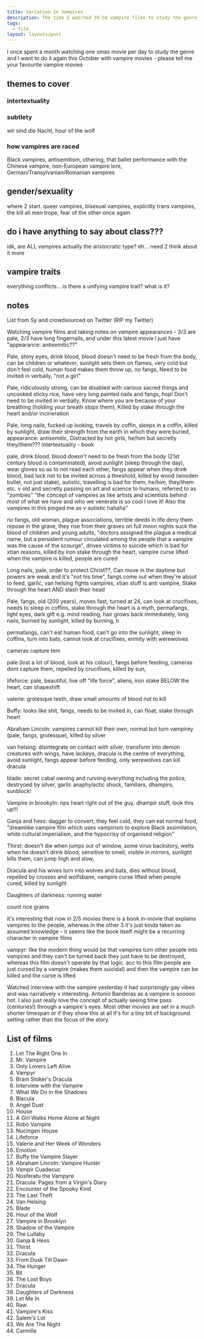 ```yaml
---
title: Variation in Vampires
description: The time I watched 30-50 vampire films to study the genre and learn things.
tags:
  - film
layout: layouts/post
---
```


I once spent a month watching one xmas movie per day to study the genre and I want to do it again this October with vampire movies - please tell me your favourite vampire movies

## themes to cover

### intertextuality

### subtlety

wir sind die Nacht, hour of the wolf

### how vampires are raced

Black vampires, antisemitism, othering, that ballet performance with the Chinese vampire, non-European vampire lore, German/Transylvanian/Romanian vampires

## gender/sexuality

where 2 start. queer vampires, bisexual vampires, explicitly trans vampires, the kill all men trope, fear of the other once again

## do i have anything to say about class???

idk, are ALL vampires actually the aristocratic type? eh... need 2 think about it more

## vampire traits

everything conflicts... is there a unifying vampire trait? what is it?

## notes

List from Sy and crowdsourced on Twitter (RIP my Twitter)

Watching vampire films and taking notes on vampire appearances - 3/3 are pale, 2/3 have long fingernails, and under this latest movie I just have "appearance: antisemitic??"

Pale, shiny eyes, drink blood, blood doesn't need to be fresh from the body, can be children or whatever, sunlight sets them on flames, very cold but don't feel cold, human food makes them throw up, no fangs, Need to be invited in verbally, "not a girl"

Pale, ridiculously strong, can be disabled with various sacred things and uncooked sticky rice, have very long painted nails and fangs, hop! Don't need to be invited in verbally, Know where you are because of your breathing (holding your breath stops them), Killed by stake through the heart and/or incineration

Pale, long nails, fucked up looking, travels by coffin, sleeps in a coffin, killed by sunlight, draw their strength from the earth in which they were buried, appearance: antisemitic, Distracted by hot girls, he/him but secretly they/them??? intertextuality - book

pale, drink blood, blood doesn't need to be fresh from the body (21st century blood is contaminated), avoid sunlight (sleep through the day), wear gloves so as to not read each other, fangs appear when they drink blood, bad luck not to be invited across a threshold, killed by wood (wooden bullet, not just stake), autistic, travelling is bad for them, he/him, they/them etc. v old and secretly passing on art and science to humans, referred to as "zombies"
"the concept of vampires as like artists and scientists behind most of what we have and who we venerate is so cool I love it! Also the vampires in this pinged me as v autistic hahaha"

no fangs, old woman, plague associations, terrible deeds in life deny them repose in the grave, they rise from their graves on full moon nights suck the blood of children and young adults, "doctors assigned the plague a medical name, but a persistent rumour circulated among the people that a vampire was the cause of the scourge", drives victims to suicide which is bad for xtian reasons, killed by iron stake through the heart, vampire curse lifted when the vampire is killed, people are cured

Long nails, pale, order to protect Christ??, Can move in the daytime but powers are weak and it's "not his time", fangs come out when they're about to feed, garlic, van helsing fights vampires, xtian stuff is anti vampire, Stake through the heart AND slash their head

Pale, fangs, old (200 years), moves fast, turned at 24, can look at crucifixes, needs to sleep in coffins, stake through the heart is a myth, permafangs, light eyes, dark gift e.g. mind reading, hair grows back immediately, long nails, burned by sunlight, killed by burning, h

permafangs, can't eat human food, can't go into the sunlight, sleep in coffins, turn into bats, cannot look at crucifixes, enmity with werewolves

cameras capture tem

pale (lost a lot of blood, look at his colour), fangs before feeding, cameras dont capture them, repelled by crucifixes, killed by sun,

lifeforce: pale, beautiful, live off "life force", aliens, iron stake BELOW the heart, can shapeshift

valerie: grotesque teeth, draw small amounts of blood not to kill

Buffy: looks like shit, fangs, needs to be invited in, can float, stake through heart

Abraham Lincoln: vampires cannot kill their own, normal but turn vampirey (pale, fangs, grotesque), killed by silver

van helsing: disintegrate on contact with silver, transform into demon creatures with wings, have lackeys, dracula is the centre of everything, avoid sunlight, fangs appear before feeding, only werewolves can kill dracula

blade: secret cabal owning and running everything including the police, destryoed by silver, garlic anaphylactic shock, familiars, dhampirs, sunblock!

Vampire in brookyln: rips heart right out of the guy, dhampir stuff, look this up!!!

Ganja and hess: dagger to convert, they feel cold, they can eat normal food,
"dreamlike vampire film which uses vampirism to explore Black assimilation, white cultural imperialism, and the hypocrisy of organised religion"

Thirst: doesn't die when jumps out of window, some virus backstory, welts when he doesn't drink blood, sensitive to smell, visible in mirrors, sunlight kills them, can jump high and slow,

Dracula and his wives turn into wolves and bats, dies without blood, repelled by crosses and wolfsbane, vampire curse lifted when people cured, killed by sunlight

Daughters of darkness: running water

count rice grains

it's interesting that now in 2/5 movies there is a book in-movie that explains vampires to the people, whereas in the other 3 it's just kinda taken as assumed knowledge - it seems like the book itself might be a recurring character in vampire films

vampyr: like the modern thing would be that vampires turn other people into vampires and they can't be turned back they just have to be destroyed, whereas this film doesn't operate by that logic. acc to this film people are just cursed by a vampire (makes them suicidal) and then the vampire can be killed and the curse is lifted

Watched interview with the vampire yesterday it had surprisingly gay vibes and was narratively v interesting. Antonio Banderas as a vampire is sooooo hot. I also just really love the concept of actually seeing time pass (centuries!) through a vampire's eyes. Most other movies are set in a much shorter timespan or if they show this at all it's for a tiny bit of background setting rather than the focus of the story. 

## List of films

1. Let The Right One In
2. Mr. Vampire
3. Only Lovers Left Alive
4. Vampyr
5. Bram Stoker's Dracula
6. Interview with the Vampire
7. What We Do in the Shadows
8. Blacula
9. Angel Dust
10. House
11. A Girl Walks Home Alone at Night
12. Robo Vampire
13. Nucingen House
14. Lifeforce
15. Valerie and Her Week of Wonders
16. Emotion
17. Buffy the Vampire Slayer
18. Abraham Lincoln: Vampire Hunter
19. Vampir Cuadecuc
20. Nosferatu the Vampyre
21. Dracula: Pages from a Virgin's Diary
22. Encounter of the Spooky Kind
23. The Last Theft
24. Van Helsing
25. Blade
26. Hour of the Wolf
27. Vampire in Brooklyn
28. Shadow of the Vampire
29. The Lullaby
30. Ganja & Hess
31. Thirst
32. Dracula
33. From Dusk Till Dawn
34. The Hunger
35. Bit
36. The Lost Boys
37. Dracula
38. Daughters of Darkness
39. Let Me In
40. Raw
41. Vampire's Kiss
42. Salem's Lot
43. We Are The Night
44. Carmilla
